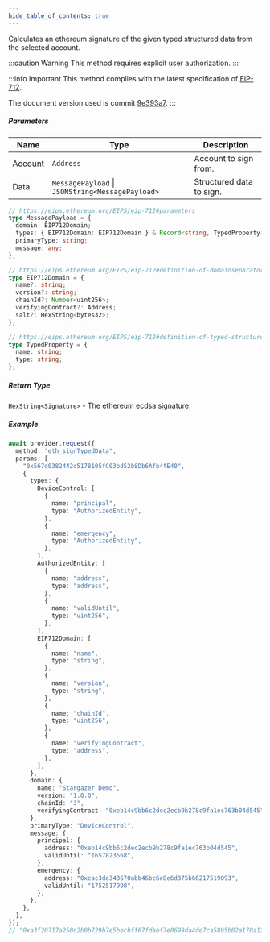 ```yaml
---
hide_table_of_contents: true
---
```


<head>
  <meta
    name="description"
    content="Calculates an ethereum signature of the given typed structured data from the selected account."
  />
</head>

<intro-end />

Calculates an ethereum signature of the given typed structured data from the selected account.

:::caution Warning
This method requires explicit user authorization.
:::

:::info Important
This method complies with the latest specification of [EIP-712](https://eips.ethereum.org/EIPS/eip-712).

The document version used is commit [9e393a7](https://github.com/ethereum/EIPs/blob/e951b6017f4dd3aa70295fd4f1ae42334b24327b/EIPS/eip-712.md).
:::

##### Parameters

| Name    | Type                                             | Description              |
| ------- | ------------------------------------------------ | ------------------------ |
| Account | `Address`                                        | Account to sign from.    |
| Data    | `MessagePayload` \| `JSONString<MessagePayload>` | Structured data to sign. |

```typescript title="MessagePayload"
// https://eips.ethereum.org/EIPS/eip-712#parameters
type MessagePayload = {
  domain: EIP712Domain;
  types: { EIP712Domain: EIP712Domain } & Record<string, TypedProperty[]>;
  primaryType: string;
  message: any;
};

// https://eips.ethereum.org/EIPS/eip-712#definition-of-domainseparator
type EIP712Domain = {
  name?: string;
  version?: string;
  chainId?: Number<uint256>;
  verifyingContract?: Address;
  salt?: HexString<bytes32>;
};

// https://eips.ethereum.org/EIPS/eip-712#definition-of-typed-structured-data-%F0%9D%95%8A
type TypedProperty = {
  name: string;
  type: string;
};
```

##### Return Type

`HexString<Signature>` - The ethereum ecdsa signature.

##### Example

```typescript title="TypeScript"
await provider.request({
  method: "eth_signTypedData",
  params: [
    "0x567d0382442c5178105fC03bd52b8Db6Afb4fE40",
    {
      types: {
        DeviceControl: [
          {
            name: "principal",
            type: "AuthorizedEntity",
          },
          {
            name: "emergency",
            type: "AuthorizedEntity",
          },
        ],
        AuthorizedEntity: [
          {
            name: "address",
            type: "address",
          },
          {
            name: "validUntil",
            type: "uint256",
          },
        ],
        EIP712Domain: [
          {
            name: "name",
            type: "string",
          },
          {
            name: "version",
            type: "string",
          },
          {
            name: "chainId",
            type: "uint256",
          },
          {
            name: "verifyingContract",
            type: "address",
          },
        ],
      },
      domain: {
        name: "Stargazer Demo",
        version: "1.0.0",
        chainId: "3",
        verifyingContract: "0xeb14c9bb6c2dec2ecb9b278c9fa1ec763b04d545",
      },
      primaryType: "DeviceControl",
      message: {
        principal: {
          address: "0xeb14c9bb6c2dec2ecb9b278c9fa1ec763b04d545",
          validUntil: "1657823568",
        },
        emergency: {
          address: "0xcac3da343670abb46bc6e8e6d375b66217519093",
          validUntil: "1752517998",
        },
      },
    },
  ],
});
// "0xa3f20717a250c2b0b729b7e5becbff67fdaef7e0699da4de7ca5895b02a170a12d887fd3b17bfdce3481f10bea41f45ba9f709d39ce8325427b57afcfc994cee1b"
```
